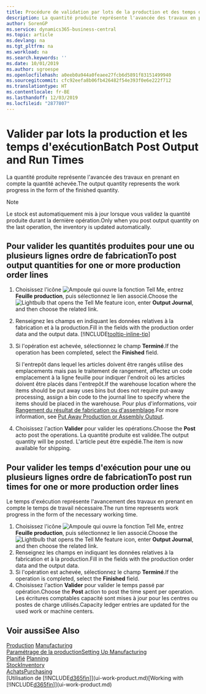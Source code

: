 ```yaml
---
title: Procédure de validation par lots de la production et des temps d'exécution | Microsoft Docs
description: La quantité produite représente l'avancée des travaux en prenant en compte la quantité achevée.
author: SorenGP
ms.service: dynamics365-business-central
ms.topic: article
ms.devlang: na
ms.tgt_pltfrm: na
ms.workload: na
ms.search.keywords: ''
ms.date: 10/01/2019
ms.author: sgroespe
ms.openlocfilehash: a0eeb0a944a0feaee27fcb6d5891f83151499940
ms.sourcegitcommit: cfc92eefa8b06fb426482f54e393f0e6e222f712
ms.translationtype: HT
ms.contentlocale: fr-BE
ms.lasthandoff: 12/03/2019
ms.locfileid: "2877807"
---
```

# <a name="batch-post-output-and-run-times"></a><span data-ttu-id="28dc4-103">Valider par lots la production et les temps d'exécution</span><span class="sxs-lookup"><span data-stu-id="28dc4-103">Batch Post Output and Run Times</span></span>
<span data-ttu-id="28dc4-104">La quantité produite représente l'avancée des travaux en prenant en compte la quantité achevée.</span><span class="sxs-lookup"><span data-stu-id="28dc4-104">The output quantity represents the work progress in the form of the finished quantity.</span></span>  

> [!NOTE]
> <span data-ttu-id="28dc4-105">Le stock est automatiquement mis à jour lorsque vous validez la quantité produite durant la dernière opération.</span><span class="sxs-lookup"><span data-stu-id="28dc4-105">Only when you post output quantity on the last operation, the inventory is updated automatically.</span></span>  

## <a name="to-post-output-quantities-for-one-or-more-production-order-lines"></a><span data-ttu-id="28dc4-106">Pour valider les quantités produites pour une ou plusieurs lignes ordre de fabrication</span><span class="sxs-lookup"><span data-stu-id="28dc4-106">To post output quantities for one or more production order lines</span></span>
1. <span data-ttu-id="28dc4-107">Choisissez l'icône ![Ampoule qui ouvre la fonction Tell Me](media/ui-search/search_small.png "Dites-moi ce que vous voulez faire"), entrez **Feuille production**, puis sélectionnez le lien associé.</span><span class="sxs-lookup"><span data-stu-id="28dc4-107">Choose the ![Lightbulb that opens the Tell Me feature](media/ui-search/search_small.png "Tell me what you want to do") icon, enter **Output Journal**, and then choose the related link.</span></span>  
2. <span data-ttu-id="28dc4-108">Renseignez les champs en indiquant les données relatives à la fabrication et à la production.</span><span class="sxs-lookup"><span data-stu-id="28dc4-108">Fill in the fields with the production order data and the output data.</span></span> [!INCLUDE[tooltip-inline-tip](includes/tooltip-inline-tip_md.md)]
3. <span data-ttu-id="28dc4-109">Si l'opération est achevée, sélectionnez le champ **Terminé**.</span><span class="sxs-lookup"><span data-stu-id="28dc4-109">If the operation has been completed, select the **Finished** field.</span></span>  

    <span data-ttu-id="28dc4-110">Si l'entrepôt dans lequel les articles doivent être rangés utilise des emplacements mais pas le traitement de rangement, affectez un code emplacement à la ligne feuille pour indiquer l'endroit où les articles doivent être placés dans l'entrepôt.</span><span class="sxs-lookup"><span data-stu-id="28dc4-110">If the warehouse location where the items should be put away uses bins but does not require put-away processing,  assign a bin code to the journal line to specify where the items should be placed in the warehouse.</span></span> <span data-ttu-id="28dc4-111">Pour plus d'informations, voir [Rangement du résultat de fabrication ou d'assemblage](warehouse-how-to-put-away-production-output.md).</span><span class="sxs-lookup"><span data-stu-id="28dc4-111">For more information, see [Put Away Production or Assembly Output](warehouse-how-to-put-away-production-output.md).</span></span>  

4. <span data-ttu-id="28dc4-112">Choisissez l'action **Valider** pour valider les opérations.</span><span class="sxs-lookup"><span data-stu-id="28dc4-112">Choose the **Post** acto post the operations.</span></span> <span data-ttu-id="28dc4-113">La quantité produite est validée.</span><span class="sxs-lookup"><span data-stu-id="28dc4-113">The output quantity will be posted.</span></span> <span data-ttu-id="28dc4-114">L'article peut être expédié.</span><span class="sxs-lookup"><span data-stu-id="28dc4-114">The item is now available for shipping.</span></span>  

## <a name="to-post-run-times-for-one-or-more-production-order-lines"></a><span data-ttu-id="28dc4-115">Pour valider les temps d'exécution pour une ou plusieurs lignes ordre de fabrication</span><span class="sxs-lookup"><span data-stu-id="28dc4-115">To post run times for one or more production order lines</span></span>
<span data-ttu-id="28dc4-116">Le temps d'exécution représente l'avancement des travaux en prenant en compte le temps de travail nécessaire.</span><span class="sxs-lookup"><span data-stu-id="28dc4-116">The run time represents work progress in the form of the necessary working time.</span></span>    

1.  <span data-ttu-id="28dc4-117">Choisissez l'icône ![Ampoule qui ouvre la fonction Tell Me](media/ui-search/search_small.png "Dites-moi ce que vous voulez faire"), entrez **Feuille production**, puis sélectionnez le lien associé.</span><span class="sxs-lookup"><span data-stu-id="28dc4-117">Choose the ![Lightbulb that opens the Tell Me feature](media/ui-search/search_small.png "Tell me what you want to do") icon, enter **Output Journal**, and then choose the related link.</span></span>  
2. <span data-ttu-id="28dc4-118">Renseignez les champs en indiquant les données relatives à la fabrication et à la production.</span><span class="sxs-lookup"><span data-stu-id="28dc4-118">Fill in the fields with the production order data and the output data.</span></span>  
3.  <span data-ttu-id="28dc4-119">Si l'opération est achevée, sélectionnez le champ **Terminé**.</span><span class="sxs-lookup"><span data-stu-id="28dc4-119">If the operation is completed, select the **Finished** field.</span></span>  
4. <span data-ttu-id="28dc4-120">Choisissez l'action **Valider** pour valider le temps passé par opération.</span><span class="sxs-lookup"><span data-stu-id="28dc4-120">Choose the **Post** action to post the time spent per operation.</span></span> <span data-ttu-id="28dc4-121">Les écritures comptables capacité sont mises à jour pour les centres ou postes de charge utilisés.</span><span class="sxs-lookup"><span data-stu-id="28dc4-121">Capacity ledger entries are updated for the used work or machine centers.</span></span>

## <a name="see-also"></a><span data-ttu-id="28dc4-122">Voir aussi</span><span class="sxs-lookup"><span data-stu-id="28dc4-122">See Also</span></span>  
<span data-ttu-id="28dc4-123">[Production](production-manage-manufacturing.md)  </span><span class="sxs-lookup"><span data-stu-id="28dc4-123">[Manufacturing](production-manage-manufacturing.md)  </span></span>  
[<span data-ttu-id="28dc4-124">Paramétrage de la production</span><span class="sxs-lookup"><span data-stu-id="28dc4-124">Setting Up Manufacturing</span></span>](production-configure-production-processes.md)  
<span data-ttu-id="28dc4-125">[Planifié](production-planning.md)    </span><span class="sxs-lookup"><span data-stu-id="28dc4-125">[Planning](production-planning.md)    </span></span>  
[<span data-ttu-id="28dc4-126">Stock</span><span class="sxs-lookup"><span data-stu-id="28dc4-126">Inventory</span></span>](inventory-manage-inventory.md)  
[<span data-ttu-id="28dc4-127">Achats</span><span class="sxs-lookup"><span data-stu-id="28dc4-127">Purchasing</span></span>](purchasing-manage-purchasing.md)  
<span data-ttu-id="28dc4-128">[Utilisation de [!INCLUDE[d365fin](includes/d365fin_md.md)]](ui-work-product.md)</span><span class="sxs-lookup"><span data-stu-id="28dc4-128">[Working with [!INCLUDE[d365fin](includes/d365fin_md.md)]](ui-work-product.md)</span></span>
